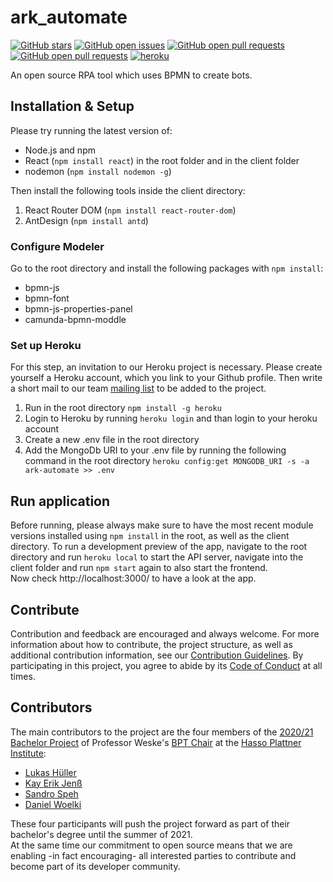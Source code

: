 # ark_automate

[![GitHub stars](https://img.shields.io/github/stars/bptlab/ark_automate)](https://github.com/bptlab/ark_automate)
[![GitHub open issues](https://img.shields.io/github/issues/bptlab/ark_automate)](https://github.com/bptlab/ark_automate/issues)
[![GitHub open pull requests](https://img.shields.io/github/issues-closed/bptlab/ark_automate)](https://github.com/bptlab/ark_automate/issues)
[![GitHub open pull requests](https://img.shields.io/github/issues-pr/bptlab/ark_automate)](https://github.com/bptlab/ark_automate/issues)
[![heroku](https://heroku-badge.herokuapp.com/?app=ark-automate&root=App.js)](https://heroku-badge.herokuapp.com/App.js)

An open source RPA tool which uses BPMN to create bots.

## Installation & Setup

Please try running the latest version of:

- Node.js and npm
- React (`npm install react`) in the root folder and in the client folder
- nodemon (`npm install nodemon -g`)

Then install the following tools inside the client directory:

1. React Router DOM (`npm install react-router-dom`)
2. AntDesign (`npm install antd`)

### Configure Modeler

Go to the root directory and install the following packages with `npm install`:

- bpmn-js
- bpmn-font
- bpmn-js-properties-panel
- camunda-bpmn-moddle

### Set up Heroku
For this step, an invitation to our Heroku project is necessary. Please create yourself a Heroku account, which you link to your Github profile. Then write a short mail to our team [mailing list](mailto:BP2020MW1-intern@hpi.de) to be added to the project.

1. Run in the root directory `npm install -g heroku`
2. Login to Heroku by running `heroku login` and than login to your heroku account
3. Create a new .env file in the root directory
4. Add the MongoDb URI to your .env file by running the following command in the root directory `heroku config:get MONGODB_URI -s -a ark-automate >> .env`

## Run application

Before running, please always make sure to have the most recent module versions installed using `npm install` in the root, as well as the client directory.
To run a development preview of the app, navigate to the root directory and run `heroku local` to start the API server, navigate into the client folder and run `npm start` again to also start the frontend.  
Now check http://localhost:3000/ to have a look at the app.

## Contribute
Contribution and feedback are encouraged and always welcome. For more information about how to contribute, the project structure, as well as additional contribution information, see our [Contribution Guidelines](.github/CONTRIBUTING.md). By participating in this project, you agree to abide by its [Code of Conduct](.github/CODE_OF_CONDUCT.md) at all times.

## Contributors
The main contributors to the project are the four members of the [2020/21 Bachelor Project](https://hpi.de/fileadmin/user_upload/hpi/dokumente/studiendokumente/bachelor/bachelorprojekte/2020_21/FG_Weske_RPA_meets_BPM.pdf) of Professor Weske's [BPT Chair](https://bpt.hpi.uni-potsdam.de) at the [Hasso Plattner Institute](https://hpi.de):
* [Lukas Hüller](https://github.com/lukashueller)
* [Kay Erik Jenß](https://github.com/kej-jay)
* [Sandro Speh](https://github.com/SanJSp)
* [Daniel Woelki](https://github.com/WolfgangDaniel)

These four participants will push the project forward as part of their bachelor's degree until the summer of 2021.  
At the same time our commitment to open source means that we are enabling -in fact encouraging- all interested parties to contribute and become part of its developer community.


